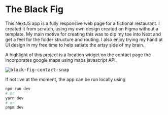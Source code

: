 # The Black Fig

This NextJS app is a fully responsive web page for a fictional restaurant. I created it from scratch, using my own design created on Figma without a template. My main motive for creating this was to dip my toe into Next and get a feel for the folder structure and routing. I also enjoy trying my hand at UI design in my free time to help satiate the artsy side of my brain.

A highlight of this project is a location widget on the contact page the incorporates google maps using maps javascript API. 

<kbd>![black-fig-contact-snap](https://user-images.githubusercontent.com/34987913/235317322-5c9a9bb4-b196-4839-9724-4347d98cf1d0.PNG)</kbd>


If not live at the moment, the app can be run locally using

```bash
npm run dev
# or
yarn dev
# or
pnpm dev
```

